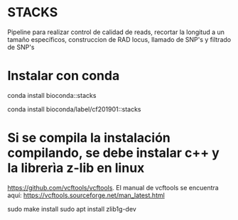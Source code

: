 # STACKS
Pipeline para realizar control de calidad de reads, recortar la longitud a un tamaño específicos, construccion de RAD locus, llamado de SNP's y filtrado de SNP's

# Instalar con conda
conda install bioconda::stacks

conda install bioconda/label/cf201901::stacks


# Si se compila la instalación compilando, se debe instalar c++ y la librerìa z-lib en linux
 https://github.com/vcftools/vcftools.
 El manual de vcftools se encuentra aquí: https://vcftools.sourceforge.net/man_latest.html

sudo make install
sudo apt install zlib1g-dev
